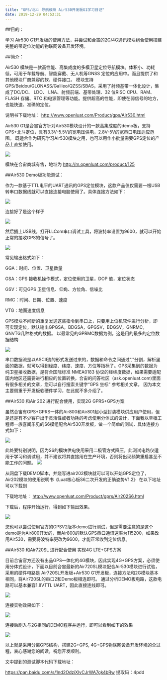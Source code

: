```yaml
---
title: "GPS/北斗 导航模块 Air530开发板G1学习日记"
date: 2019-12-29 04:53:31
---
```


##目的：

学习 Air530 G1开发板的使用方法，并尝试和合宙的2G/4G通讯模块组合使用搭建完整的带定位功能的物联网设备开发环境。

##简介：

Air530 模块是一款高性能、高集成度的多模卫星定位导航模块。体积小、功耗低，可用于车载导航、智能穿戴、无人机等GNSS 定位的应用中。而且提供了和其他模块厂商兼容的软、硬件接口。 模块支持GPS/Beidou/GLONASS/Galileo/QZSS/SBAS。采用了射频基带一体化设计，集成了DC/DC、 LDO、 LNA、射频前端、基带处理、32 位RISC CPU、RAM、FLASH 存储、RTC 和电源管理等功能。提供超高的性能，即使在弱信号的地方，也能快速、准确的定位。

说明书下载地址： http://www.openluat.com/Product/gps/Air530.html

Air530 G1是合宙官方针对Air530模块设计的一款高集成度的demo板，支持GPS+北斗定位，具有3.3V-5.5V的宽电压供电，2.8V-5V的宽串口电压适应范围。 既适合作为研究学习Air530模块之用，也可以用作小批量需要GPS定位的产品上直接使用。

![](http://doc.openluat.com/api/static/editormd/php/../uploads/5_69556.jpg)

模块在合宙商城有售，地址为 http://m.openluat.com/product/125

##Air530 Demo板功能测试：

作为一款基于TTL电平的UART通讯的GPS定位模块，这款产品仅仅需要一根USB转串口数据线就可以直接连接电脑使用了。具体连接方法如下：

![](http://doc.openluat.com/api/static/editormd/php/../uploads/5_49609.jpg)

连接好了是这个样子

![](http://doc.openluat.com/api/static/editormd/php/../uploads/5_33024.jpg)

然后插上USB线，打开LLCom串口调试工具，将波特率设置为9600，就可以开始正常的接收GPS的信号了。

![](http://doc.openluat.com/api/static/editormd/php/../uploads/5_22458.jpg)



常见输出格式如下：

GGA：时间、位置、卫星数量

GSA：GPS 接收机操作模式，定位使用的卫星，DOP 值，定位状态

GSV：可见GPS 卫星信息、仰角、方位角、信噪比

RMC：时间、日期、位置、速度

VTG：地面速度信息

GPS模块不间断的重复发送这些指令到串口上，只要用上位机软件进行分析，即可实现定位，默认输出GPGSA，BDGSA，GPGSV，BDGSV，GNRMC，GNVTG几种格式的数据。 以最常见的GPRMC数据为例，这是用的最多的定位数据结构

![](http://doc.openluat.com/api/static/editormd/php/../uploads/5_29097.jpg)

串口数据流是以ASCII流的形式发送过来的，数据和命令之间通过","分割，解析里面的数据，就可以得到经度、纬度、速度、方位等指标了。GPS采集到的数据为纯卫星接收数据，是符合国际标准 NMEA0183 协议的经纬度数据，如果需要适配国内地区还需要进行相应的位置转换，合宙的问答社区（ask.openluat.com)里面有很多相关的文章，您可以自行搜索关键字“GPS 坐标” 参考相关文章。 因为本文主要侧重于开发板软硬件学习，在此就不多介绍了。

##Air530 和Air 202 进行配合使用，实现2G GPRS+GPS方案

虽然合宙有GPS+GPRS一体的Air800和Air801超小型封装模块供应用户使用，但是还是有不少客户出于灵活性或者功耗的考虑使用分体式的设计，下面我以草根工程师一族喜闻乐见的S6模组配合Air530开发板，做一个简单的测试，具体连接方式如下：

![](http://doc.openluat.com/api/static/editormd/php/../uploads/5_62787.jpg)

此处要特别说明，因为S6的模块供电使用采用二极管方式降压，此测试电路仅适用于学习和调试用，并不建议将其直接用在生产环境，否则将出现频繁重启甚至不能工作的问题。
![](http://doc.openluat.com/api/static/editormd/php/../uploads/5_41521.jpg)

从网盘下载DEMO脚本，并烧写进air202模块就可以可以开始GPS定位了，Air202模块的使用说明书《Luat核心板S6二次开发的正确姿势V1.2》 在以下地址可以下载到

下载地地址： http://www.openluat.com/Product/gprs/Air202S6.html

下载后，程序开始运行，得到如下输出效果。

![](http://doc.openluat.com/api/static/editormd/php/../uploads/5_91669.jpg)

您也可以尝试使用官方的GPSV2版本demo进行测试，但是需要注意的是这个demo是为Air800开发的，而Air800的默认GPS串口通讯速率为115200，如果改用Air530，需要将波特率更改为9600，才能正常收到定位信息。

##Air530 和Air720SL 进行配合使用 实现4G LTE+GPS方案

目前合宙官方还没有出品GPS一体化的4G模块，因此实现4G+GPS方案，必须使用分体式设计，下面以目前合宙最新的Air720SL模块配合Air530模块进行试验，采用的硬件电路是 Air720SL开发板+Air530 G1开发板，连接方法和2G模块基本相同，将Air720SL的串口2和Demo板相连即可。 通过分析DEMO板电路，这款电路可以基本兼容1.8VTTL UART，因此直接连线即可。

![](http://doc.openluat.com/api/static/editormd/php/../uploads/5_19674.jpg)

连接实物效果如下：

![](http://doc.openluat.com/api/static/editormd/php/../uploads/5_19378.jpg)

连接后刷入与2G相同的DEMO程序并运行，即可以看到如下的效果

![](http://doc.openluat.com/api/static/editormd/php/../uploads/5_16071.jpg)

以上就是采用分离GPS结构，搭建2G+GPS, 4G+GPS物联网设备开发环境的全过程，衷心感谢您的阅读，祝您开发顺利。


文中提到的测试脚本代码下载地址：

https://pan.baidu.com/s/1nd2OdziXlvCJrWA7gk4bRw 提取码：4pdd
